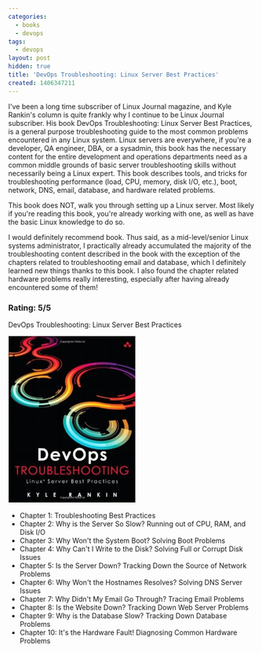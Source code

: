 ```yaml
---
categories:
  - books
  - devops
tags:
  - devops
layout: post
hidden: true
title: 'DevOps Troubleshooting: Linux Server Best Practices'
created: 1406347211
---
```


I've been a long time subscriber of Linux Journal magazine, and Kyle Rankin's column is quite frankly why I continue to be Linux Journal subscriber. His book DevOps Troubleshooting: Linux Server Best Practices, is a general purpose troubleshooting guide to the most common problems encountered in any  Linux system. Linux servers are everywhere, if you're a developer, QA engineer, DBA, or a sysadmin, this book has the necessary content for the entire development and operations departments need as a common middle grounds of basic server troubleshooting skills without necessarily being a Linux expert. This book describes tools, and tricks for troubleshooting performance (load, CPU, memory, disk I/O, etc.), boot, network, DNS, email, database, and hardware related problems. 

This book does NOT, walk you through setting up a Linux server. Most likely if you're reading this book, you're already working with one, as well as have the basic Linux knowledge to do so.

I would definitely recommend book. Thus said, as a mid-level/senior Linux systems administrator, I practically already accumulated the majority of the troubleshooting content described in the book with the exception of the chapters related to troubleshooting email and database, which I definitely learned new things thanks to this book. I also found the chapter related hardware problems really interesting, especially after having already encountered some of them!

### Rating: 5/5

DevOps Troubleshooting: Linux Server Best Practices

<a href="http://www.amazon.com/DevOps-Troubleshooting-Linux-Server-Practices/dp/0321832043/ref=sr_1_8?ie=UTF8&qid=1406343988&sr=8-8&keywords=devops" target="_blank"><img src="/assets/books/devops_troubleshooting.jpg"></a>

* Chapter 1: Troubleshooting Best Practices
* Chapter 2: Why is the Server So Slow? Running out of CPU, RAM, and Disk I/O
* Chapter 3: Why Won't the System Boot? Solving Boot Problems
* Chapter 4: Why Can't I Write to the Disk? Solving Full or Corrupt Disk Issues
* Chapter 5: Is the Server Down? Tracking Down the Source of Network Problems
* Chapter 6: Why Won't the Hostnames Resolves? Solving DNS Server Issues
* Chapter 7: Why Didn't My Email Go Through? Tracing Email Problems
* Chapter 8: Is the Website Down? Tracking Down Web Server Problems
* Chapter 9: Why is the Database Slow? Tracking Down Database Problems
* Chapter 10: It's the Hardware Fault! Diagnosing Common Hardware Problems
